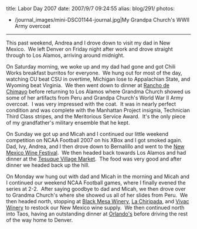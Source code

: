 title: Labor Day 2007
date: 2007/9/7 09:24:55
alias: blog/291/
photos:
- /journal_images/mini-DSC01144-journal.jpg|My Grandpa Church's WWII Army overcoat
---
This past weekend, Andrea and I drove down to visit my dad in New Mexico.  We left Denver on Friday night after work and drove straight through to Los Alamos, arriving around midnight.

On Saturday morning, we woke up and my dad had gone and got Chili Works breakfast burritos for everyone.  We hung out for most of the day, watching CU beat CSU in overtime, Michigan lose to Appalachian State, and Wyoming beat Virginia.  We then went down to dinner at [Rancho de Chimayo](http://www.ranchodechimayo.com/) before returning to Los Alamos where Grandma Church showed us some of her artifacts from Peru and Grandpa Church's World War II Army overcoat.  I was very impressed with the coat.  It was in nearly perfect condition and was complete with the Manhattan Project insignia, Technician Third Class stripes, and the Meritorious Service Award.  It's the only piece of my grandfather's military ensemble that he kept.

On Sunday we got up and Micah and I continued our little weekend competition on NCAA Football 2007 on his XBox and I got smoked again.  Dad, Ivy, Andrea, and I then drove down to Bernalillo and went to the [New Mexico Wine Festival](http://newmexicowinefestival.com/).  We then headed back towards Los Alamos and had dinner at the [Tesuque Village Market](http://www.frommers.com/destinations/santafe/D9305.html).  The food was very good and after dinner we headed back up the hill.

On Monday ww hung out with dad and Micah in the morning and Micah and I continued our weekend NCAA Football games, where I finally evened the series at 2-2.  After saying goodbye to dad and Micah, we then drove over to Grandma Church's where she showed us all of her slides from Peru.  We then headed north, stopping at [Black Mesa Winery](http://www.blackmesawinery.com/), [La Chiripada](http://www.lachiripada.com), and [Vivac Winery](http://www.vivacwinery.com/) to restock our New Mexico wine supply.  We then continued north into Taos, having an outstanding dinner at [Orlando's](http://www.frommers.com/destinations/taos/D51795.html) before driving the rest of the way home to Denver.